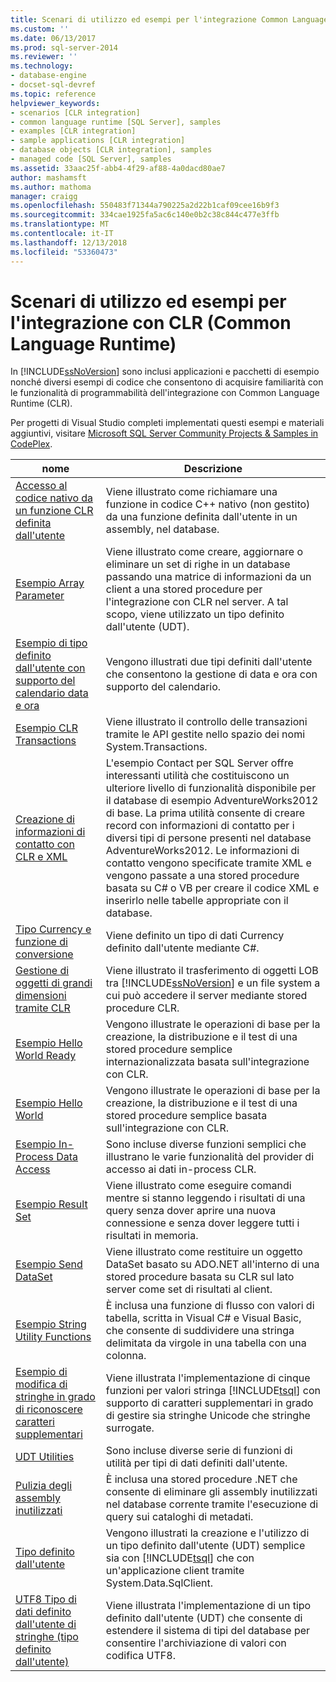 ```yaml
---
title: Scenari di utilizzo ed esempi per l'integrazione Common Language Runtime (CLR) | Microsoft Docs
ms.custom: ''
ms.date: 06/13/2017
ms.prod: sql-server-2014
ms.reviewer: ''
ms.technology:
- database-engine
- docset-sql-devref
ms.topic: reference
helpviewer_keywords:
- scenarios [CLR integration]
- common language runtime [SQL Server], samples
- examples [CLR integration]
- sample applications [CLR integration]
- database objects [CLR integration], samples
- managed code [SQL Server], samples
ms.assetid: 33aac25f-abb4-4f29-af88-4a0dacd80ae7
author: mashamsft
ms.author: mathoma
manager: craigg
ms.openlocfilehash: 550483f71344a790225a2d22b1caf09cee16b9f3
ms.sourcegitcommit: 334cae1925fa5ac6c140e0b2c38c844c477e3ffb
ms.translationtype: MT
ms.contentlocale: it-IT
ms.lasthandoff: 12/13/2018
ms.locfileid: "53360473"
---
```

# <a name="usage-scenarios-and-examples-for-common-language-runtime-clr-integration"></a>Scenari di utilizzo ed esempi per l'integrazione con CLR (Common Language Runtime)
  In [!INCLUDE[ssNoVersion](../../includes/ssnoversion-md.md)] sono inclusi applicazioni e pacchetti di esempio nonché diversi esempi di codice che consentono di acquisire familiarità con le funzionalità di programmabilità dell'integrazione con Common Language Runtime (CLR).  
  
 Per progetti di Visual Studio completi implementati questi esempi e materiali aggiuntivi, visitare [Microsoft SQL Server Community Projects & Samples in CodePlex](https://go.microsoft.com/fwlink/?LinkID=193935).  
  
|nome|Descrizione|  
|----------|-----------------|  
|[Accesso al codice nativo da un funzione CLR definita dall'utente](../../../2014/database-engine/dev-guide/accessing-native-code-from-a-clr-udf.md)|Viene illustrato come richiamare una funzione in codice C++ nativo (non gestito) da una funzione definita dall'utente in un assembly, nel database.|  
|[Esempio Array Parameter](../../../2014/database-engine/dev-guide/array-parameter-sample.md)|Viene illustrato come creare, aggiornare o eliminare un set di righe in un database passando una matrice di informazioni da un client a una stored procedure per l'integrazione con CLR nel server. A tal scopo, viene utilizzato un tipo definito dall'utente (UDT).|  
|[Esempio di tipo definito dall'utente con supporto del calendario data e ora](../../../2014/database-engine/dev-guide/calendar-aware-date-and-time-udt-sample.md)|Vengono illustrati due tipi definiti dall'utente che consentono la gestione di data e ora con supporto del calendario.|  
|[Esempio CLR Transactions](../../../2014/database-engine/dev-guide/clr-transactions-sample.md)|Viene illustrato il controllo delle transazioni tramite le API gestite nello spazio dei nomi System.Transactions.|  
|[Creazione di informazioni di contatto con CLR e XML](../../../2014/database-engine/dev-guide/contact-creation-using-clr-and-xml.md)|L'esempio Contact per SQL Server offre interessanti utilità che costituiscono un ulteriore livello di funzionalità disponibile per il database di esempio AdventureWorks2012 di base. La prima utilità consente di creare record con informazioni di contatto per i diversi tipi di persone presenti nel database AdventureWorks2012. Le informazioni di contatto vengono specificate tramite XML e vengono passate a una stored procedure basata su C# o VB per creare il codice XML e inserirlo nelle tabelle appropriate con il database.|  
|[Tipo Currency e funzione di conversione](../../../2014/database-engine/dev-guide/currency-type-and-conversion-function.md)|Viene definito un tipo di dati Currency definito dall'utente mediante C#.|  
|[Gestione di oggetti di grandi dimensioni tramite CLR](../../../2014/database-engine/dev-guide/handling-large-objects-using-clr.md)|Viene illustrato il trasferimento di oggetti LOB tra [!INCLUDE[ssNoVersion](../../includes/ssnoversion-md.md)] e un file system a cui può accedere il server mediante stored procedure CLR.|  
|[Esempio Hello World Ready](../../../2014/database-engine/dev-guide/hello-world-ready-sample.md)|Vengono illustrate le operazioni di base per la creazione, la distribuzione e il test di una stored procedure semplice internazionalizzata basata sull'integrazione con CLR.|  
|[Esempio Hello World](../../../2014/database-engine/dev-guide/hello-world-sample.md)|Vengono illustrate le operazioni di base per la creazione, la distribuzione e il test di una stored procedure semplice basata sull'integrazione con CLR.|  
|[Esempio In-Process Data Access](../../../2014/database-engine/dev-guide/in-process-data-access-sample.md)|Sono incluse diverse funzioni semplici che illustrano le varie funzionalità del provider di accesso ai dati in-process CLR.|  
|[Esempio Result Set](../../../2014/database-engine/dev-guide/result-set-sample.md)|Viene illustrato come eseguire comandi mentre si stanno leggendo i risultati di una query senza dover aprire una nuova connessione e senza dover leggere tutti i risultati in memoria.|  
|[Esempio Send DataSet](../../../2014/database-engine/dev-guide/send-dataset-sample.md)|Viene illustrato come restituire un oggetto DataSet basato su ADO.NET all'interno di una stored procedure basata su CLR sul lato server come set di risultati al client.|  
|[Esempio String Utility Functions](../../../2014/database-engine/dev-guide/string-utility-functions-sample.md)|È inclusa una funzione di flusso con valori di tabella, scritta in Visual C# e Visual Basic, che consente di suddividere una stringa delimitata da virgole in una tabella con una colonna.|  
|[Esempio di modifica di stringhe in grado di riconoscere caratteri supplementari](../../../2014/database-engine/dev-guide/supplementary-aware-string-manipulation-sample.md)|Viene illustrata l'implementazione di cinque funzioni per valori stringa [!INCLUDE[tsql](../../includes/tsql-md.md)] con supporto di caratteri supplementari in grado di gestire sia stringhe Unicode che stringhe surrogate.|  
|[UDT Utilities](../../../2014/database-engine/dev-guide/udt-utilities.md)|Sono incluse diverse serie di funzioni di utilità per tipi di dati definiti dall'utente.|  
|[Pulizia degli assembly inutilizzati](../../../2014/database-engine/dev-guide/unused-assembly-cleanup.md)|È inclusa una stored procedure .NET che consente di eliminare gli assembly inutilizzati nel database corrente tramite l'esecuzione di query sui cataloghi di metadati.|  
|[Tipo definito dall'utente](../../../2014/database-engine/dev-guide/user-defined-type.md)|Vengono illustrati la creazione e l'utilizzo di un tipo definito dall'utente (UDT) semplice sia con [!INCLUDE[tsql](../../includes/tsql-md.md)] che con un'applicazione client tramite System.Data.SqlClient.|  
|[UTF8 Tipo di dati definito dall'utente di stringhe &#40;tipo definito dall'utente&#41;](../../../2014/database-engine/dev-guide/utf8-string-user-defined-data-type-udt.md)|Viene illustrata l'implementazione di un tipo definito dall'utente (UDT) che consente di estendere il sistema di tipi del database per consentire l'archiviazione di valori con codifica UTF8.|  
  
  
